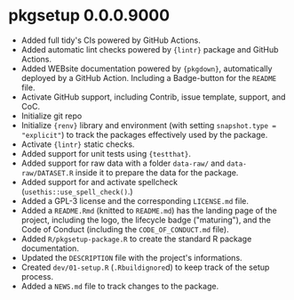 # pkgsetup 0.0.0.9000

* Added full tidy's CIs powered by GitHub Actions.
* Added automatic lint checks powered by `{lintr}` package and GitHub
  Actions.
* Added WEBsite documentation powered by `{pkgdown}`, automatically
  deployed by a GitHub Action. Including a Badge-button for the `README`
  file.
* Activate GitHub support, including Contrib, issue template, support,
  and CoC.
* Initialize git repo
* Initialize `{renv}` library and environment (with setting
  `snapshot.type = "explicit"`) to track the packages effectively used
  by the package.
* Activate `{lintr}` static checks.
* Added support for unit tests using `{testthat}`.
* Added support for raw data with a folder `data-raw/` and `data-raw/DATASET.R` inside it to prepare the data for the package.
* Added support for and activate spellcheck
  (`usethis::use_spell_check()`.)
* Added a GPL-3 license and the corresponding `LICENSE.md` file.
* Added a `README.Rmd` (knitted to `README.md`) has the landing
  page of the project, including the logo, the lifecycle badge
  ("maturing"), and the Code of Conduct (including the
  `CODE_OF_CONDUCT.md` file).
* Added `R/pkgsetup-package.R` to create the standard R package
  documentation.
* Updated the `DESCRIPTION` file with the project's informations.
* Created `dev/01-setup.R` (`.Rbuildignore`d) to keep track 
  of the setup process.
* Added a `NEWS.md` file to track changes to the package.
